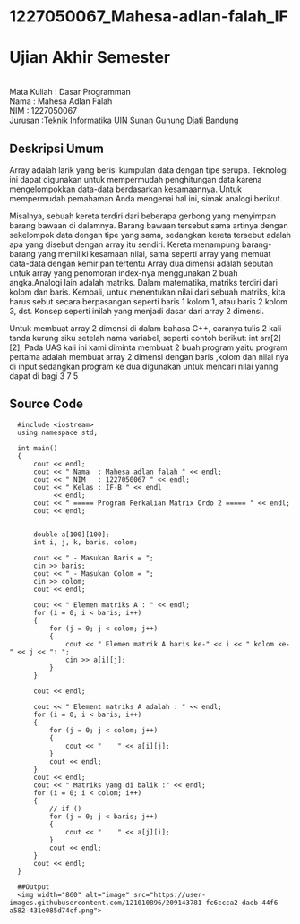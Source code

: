 # 1227050067_Mahesa-adlan-falah_IF
# Ujian Akhir Semester 
<br>Mata Kuliah 	: Dasar Programman
<br> Nama		: Mahesa Adlan Falah
<br>NIM		:	1227050067
<br>Jurusan		:[Teknik Informatika](http://if.uinsgd.ac.id/) [UIN Sunan Gunung Djati Bandung](https://uinsgd.ac.id/) 


## Deskripsi Umum
Array adalah larik yang berisi kumpulan data dengan tipe serupa. Teknologi ini dapat digunakan untuk mempermudah penghitungan data karena mengelompokkan data-data berdasarkan kesamaannya. Untuk mempermudah pemahaman Anda mengenai hal ini, simak analogi berikut.

Misalnya, sebuah kereta terdiri dari beberapa gerbong yang menyimpan barang bawaan di dalamnya. Barang bawaan tersebut sama artinya dengan sekelompok data dengan tipe yang sama, sedangkan kereta tersebut adalah apa yang disebut dengan array itu sendiri. Kereta menampung barang-barang yang memiliki kesamaan nilai, sama seperti array yang memuat data-data dengan kemiripan tertentu
Array dua dimensi adalah sebutan untuk array yang penomoran index-nya menggunakan 2 buah angka.Analogi lain adalah matriks. Dalam matematika, matriks terdiri dari kolom dan baris. Kembali, untuk menentukan nilai dari sebuah matriks, kita harus sebut secara berpasangan seperti baris 1 kolom 1, atau baris 2 kolom 3, dst. Konsep seperti inilah yang menjadi dasar dari array 2 dimensi.

Untuk membuat array 2 dimensi di dalam bahasa C++, caranya tulis 2 kali tanda kurung siku setelah nama variabel, seperti contoh berikut:
int arr[2][2];
Pada UAS kali ini kami diminta membuat 2 buah program yaitu program pertama adalah membuat array 2 dimensi dengan baris ,kolom dan nilai nya di input sedangkan program ke dua digunakan untuk mencari nilai yanng dapat di bagi 3 7 5

## Source Code
      #include <iostream>
      using namespace std;

      int main()
      {
          cout << endl;
          cout << " Nama  : Mahesa adlan falah " << endl;
          cout << " NIM   : 1227050067 " << endl;
          cout << " Kelas : IF-B " << endl
               << endl;
          cout << " ===== Program Perkalian Matrix Ordo 2 ===== " << endl;
          cout << endl;


          double a[100][100];
          int i, j, k, baris, colom;

          cout << " - Masukan Baris = ";
          cin >> baris;
          cout << " - Masukan Colom = ";
          cin >> colom;
          cout << endl;

          cout << " Elemen matriks A : " << endl;
          for (i = 0; i < baris; i++)
          {
              for (j = 0; j < colom; j++)
              {
                  cout << " Elemen matrik A baris ke-" << i << " kolom ke-" << j << ": ";
                  cin >> a[i][j];
              }
          }

          cout << endl;

          cout << " Element matriks A adalah : " << endl;
          for (i = 0; i < baris; i++)
          {
              for (j = 0; j < colom; j++)
              {
                  cout << "    " << a[i][j];
              }
              cout << endl;
          }
          cout << endl;
          cout << " Matriks yang di balik :" << endl;
          for (i = 0; i < colom; i++)
          {
              // if ()
              for (j = 0; j < baris; j++)
              {
                  cout << "    " << a[j][i];
              }
              cout << endl;
          }
          cout << endl;
      }
      
      ##Output
      <img width="860" alt="image" src="https://user-images.githubusercontent.com/121010896/209143781-fc6ccca2-daeb-44f6-a582-431e085d74cf.png">
